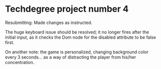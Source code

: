 # Techdegree project number 4

Resubmitting: Made changes as instructed.

The huge keyboard issue should be resolved; it no longer fires after the initial input, as it checks the Dom node for the disabled attribute to be false first.

On another note: the game is personalized, changing background color every 3 seconds... as a way of distracting the player from his/her concentration.
